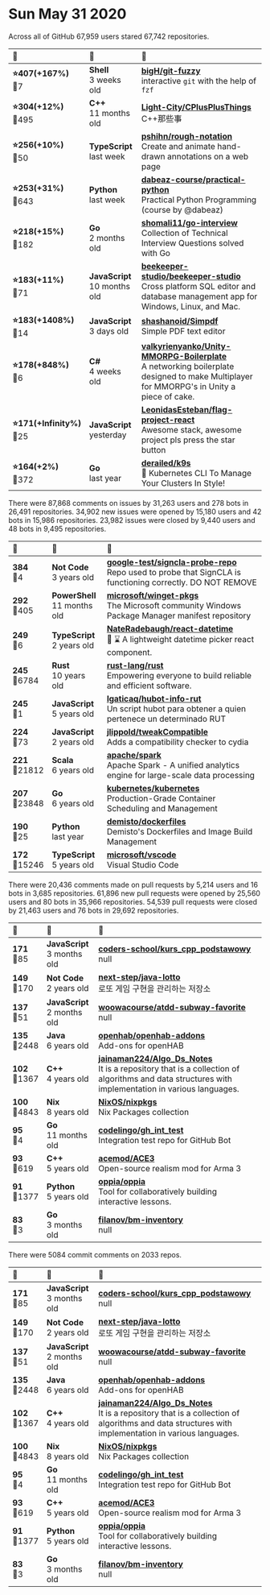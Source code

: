 # Sun May 31 2020

Across all of GitHub 67,959 users stared 
67,742 repositories. 

| :page_with_curl: | :calendar: | :page_with_curl: |
| :--- | :--- | :--- |
| **:star:407(+167%)**<br>:twisted_rightwards_arrows:7 | **Shell**<br>3 weeks old | **[bigH/git-fuzzy](https://github.com/bigH/git-fuzzy)**<br>interactive `git` with the help of `fzf` |
| **:star:304(+12%)**<br>:twisted_rightwards_arrows:495 | **C++**<br>11 months old | **[Light-City/CPlusPlusThings](https://github.com/Light-City/CPlusPlusThings)**<br>C++那些事 |
| **:star:256(+10%)**<br>:twisted_rightwards_arrows:50 | **TypeScript**<br>last week | **[pshihn/rough-notation](https://github.com/pshihn/rough-notation)**<br>Create and animate hand-drawn annotations on a web page |
| **:star:253(+31%)**<br>:twisted_rightwards_arrows:643 | **Python**<br>last week | **[dabeaz-course/practical-python](https://github.com/dabeaz-course/practical-python)**<br>Practical Python Programming (course by @dabeaz) |
| **:star:218(+15%)**<br>:twisted_rightwards_arrows:182 | **Go**<br>2 months old | **[shomali11/go-interview](https://github.com/shomali11/go-interview)**<br>Collection of Technical Interview Questions solved with Go |
| **:star:183(+11%)**<br>:twisted_rightwards_arrows:71 | **JavaScript**<br>10 months old | **[beekeeper-studio/beekeeper-studio](https://github.com/beekeeper-studio/beekeeper-studio)**<br>Cross platform SQL editor and database management app for Windows, Linux, and Mac. |
| **:star:183(+1408%)**<br>:twisted_rightwards_arrows:14 | **JavaScript**<br>3 days old | **[shashanoid/Simpdf](https://github.com/shashanoid/Simpdf)**<br>Simple PDF text editor |
| **:star:178(+848%)**<br>:twisted_rightwards_arrows:6 | **C#**<br>4 weeks old | **[valkyrienyanko/Unity-MMORPG-Boilerplate](https://github.com/valkyrienyanko/Unity-MMORPG-Boilerplate)**<br>A networking boilerplate designed to make Multiplayer for MMORPG's in Unity a piece of cake. |
| **:star:171(+Infinity%)**<br>:twisted_rightwards_arrows:25 | **JavaScript**<br>yesterday | **[LeonidasEsteban/flag-project-react](https://github.com/LeonidasEsteban/flag-project-react)**<br>Awesome stack, awesome project pls press the star button |
| **:star:164(+2%)**<br>:twisted_rightwards_arrows:372 | **Go**<br>last year | **[derailed/k9s](https://github.com/derailed/k9s)**<br>🐶 Kubernetes CLI To Manage Your Clusters In Style! |

There were 87,868 comments on issues by 31,263 users and 278 bots in 26,491 repositories.
34,902 new issues were opened by 15,180 users and 42 bots in 15,986 repositories.
23,982 issues were closed by 9,440 users and 48 bots in 9,495 repositories.

| :speech_balloon: | :calendar: | :page_with_curl: |
| :--- | :--- | :--- |
| **384**<br>:twisted_rightwards_arrows:4 | **Not Code**<br>3 years old | **[google-test/signcla-probe-repo](https://github.com/google-test/signcla-probe-repo)**<br>Repo used to probe that SignCLA is functioning correctly.  DO NOT REMOVE |
| **292**<br>:twisted_rightwards_arrows:405 | **PowerShell**<br>11 months old | **[microsoft/winget-pkgs](https://github.com/microsoft/winget-pkgs)**<br>The Microsoft community Windows Package Manager manifest repository |
| **249**<br>:twisted_rightwards_arrows:6 | **TypeScript**<br>2 years old | **[NateRadebaugh/react-datetime](https://github.com/NateRadebaugh/react-datetime)**<br>📅 ⌛ A lightweight datetime picker react component. |
| **245**<br>:twisted_rightwards_arrows:6784 | **Rust**<br>10 years old | **[rust-lang/rust](https://github.com/rust-lang/rust)**<br>Empowering everyone to build reliable and efficient software. |
| **245**<br>:twisted_rightwards_arrows:1 | **JavaScript**<br>5 years old | **[lgaticaq/hubot-info-rut](https://github.com/lgaticaq/hubot-info-rut)**<br>Un script hubot para obtener a quien pertenece un determinado RUT |
| **224**<br>:twisted_rightwards_arrows:73 | **JavaScript**<br>2 years old | **[jlippold/tweakCompatible](https://github.com/jlippold/tweakCompatible)**<br>Adds a compatibility checker to cydia |
| **221**<br>:twisted_rightwards_arrows:21812 | **Scala**<br>6 years old | **[apache/spark](https://github.com/apache/spark)**<br>Apache Spark - A unified analytics engine for large-scale data processing |
| **207**<br>:twisted_rightwards_arrows:23848 | **Go**<br>6 years old | **[kubernetes/kubernetes](https://github.com/kubernetes/kubernetes)**<br>Production-Grade Container Scheduling and Management |
| **190**<br>:twisted_rightwards_arrows:25 | **Python**<br>last year | **[demisto/dockerfiles](https://github.com/demisto/dockerfiles)**<br>Demisto's Dockerfiles and Image Build Management |
| **172**<br>:twisted_rightwards_arrows:15246 | **TypeScript**<br>5 years old | **[microsoft/vscode](https://github.com/microsoft/vscode)**<br>Visual Studio Code |

There were 20,436 comments made on pull requests by 5,214 users and 16 bots in 3,685 repositories.
61,896 new pull requests were opened by 25,560 users and 80 bots in 35,966 repositories.
54,539 pull requests were closed by 21,463 users and 76 bots in 29,692 repositories.

| :speech_balloon: | :calendar: | :page_with_curl: |
| :--- | :--- | :--- |
| **171**<br>:twisted_rightwards_arrows:85 | **JavaScript**<br>3 months old | **[coders-school/kurs_cpp_podstawowy](https://github.com/coders-school/kurs_cpp_podstawowy)**<br>null |
| **149**<br>:twisted_rightwards_arrows:170 | **Not Code**<br>2 years old | **[next-step/java-lotto](https://github.com/next-step/java-lotto)**<br>로또 게임 구현을 관리하는 저장소 |
| **137**<br>:twisted_rightwards_arrows:51 | **JavaScript**<br>2 months old | **[woowacourse/atdd-subway-favorite](https://github.com/woowacourse/atdd-subway-favorite)**<br>null |
| **135**<br>:twisted_rightwards_arrows:2448 | **Java**<br>6 years old | **[openhab/openhab-addons](https://github.com/openhab/openhab-addons)**<br>Add-ons for openHAB |
| **102**<br>:twisted_rightwards_arrows:1367 | **C++**<br>4 years old | **[jainaman224/Algo_Ds_Notes](https://github.com/jainaman224/Algo_Ds_Notes)**<br>It is a repository that is a collection of algorithms and data structures with implementation in various languages. |
| **100**<br>:twisted_rightwards_arrows:4843 | **Nix**<br>8 years old | **[NixOS/nixpkgs](https://github.com/NixOS/nixpkgs)**<br>Nix Packages collection |
| **95**<br>:twisted_rightwards_arrows:4 | **Go**<br>11 months old | **[codelingo/gh_int_test](https://github.com/codelingo/gh_int_test)**<br>Integration test repo for GitHub Bot |
| **93**<br>:twisted_rightwards_arrows:619 | **C++**<br>5 years old | **[acemod/ACE3](https://github.com/acemod/ACE3)**<br>Open-source realism mod for Arma 3 |
| **91**<br>:twisted_rightwards_arrows:1377 | **Python**<br>5 years old | **[oppia/oppia](https://github.com/oppia/oppia)**<br>Tool for collaboratively building interactive lessons. |
| **83**<br>:twisted_rightwards_arrows:3 | **Go**<br>3 months old | **[filanov/bm-inventory](https://github.com/filanov/bm-inventory)**<br>null |

There were 5084 commit comments on 2033 repos.

| :speech_balloon: | :calendar: | :page_with_curl: |
| :--- | :--- | :--- |
| **171**<br>:twisted_rightwards_arrows:85 | **JavaScript**<br>3 months old | **[coders-school/kurs_cpp_podstawowy](https://github.com/coders-school/kurs_cpp_podstawowy)**<br>null |
| **149**<br>:twisted_rightwards_arrows:170 | **Not Code**<br>2 years old | **[next-step/java-lotto](https://github.com/next-step/java-lotto)**<br>로또 게임 구현을 관리하는 저장소 |
| **137**<br>:twisted_rightwards_arrows:51 | **JavaScript**<br>2 months old | **[woowacourse/atdd-subway-favorite](https://github.com/woowacourse/atdd-subway-favorite)**<br>null |
| **135**<br>:twisted_rightwards_arrows:2448 | **Java**<br>6 years old | **[openhab/openhab-addons](https://github.com/openhab/openhab-addons)**<br>Add-ons for openHAB |
| **102**<br>:twisted_rightwards_arrows:1367 | **C++**<br>4 years old | **[jainaman224/Algo_Ds_Notes](https://github.com/jainaman224/Algo_Ds_Notes)**<br>It is a repository that is a collection of algorithms and data structures with implementation in various languages. |
| **100**<br>:twisted_rightwards_arrows:4843 | **Nix**<br>8 years old | **[NixOS/nixpkgs](https://github.com/NixOS/nixpkgs)**<br>Nix Packages collection |
| **95**<br>:twisted_rightwards_arrows:4 | **Go**<br>11 months old | **[codelingo/gh_int_test](https://github.com/codelingo/gh_int_test)**<br>Integration test repo for GitHub Bot |
| **93**<br>:twisted_rightwards_arrows:619 | **C++**<br>5 years old | **[acemod/ACE3](https://github.com/acemod/ACE3)**<br>Open-source realism mod for Arma 3 |
| **91**<br>:twisted_rightwards_arrows:1377 | **Python**<br>5 years old | **[oppia/oppia](https://github.com/oppia/oppia)**<br>Tool for collaboratively building interactive lessons. |
| **83**<br>:twisted_rightwards_arrows:3 | **Go**<br>3 months old | **[filanov/bm-inventory](https://github.com/filanov/bm-inventory)**<br>null |

